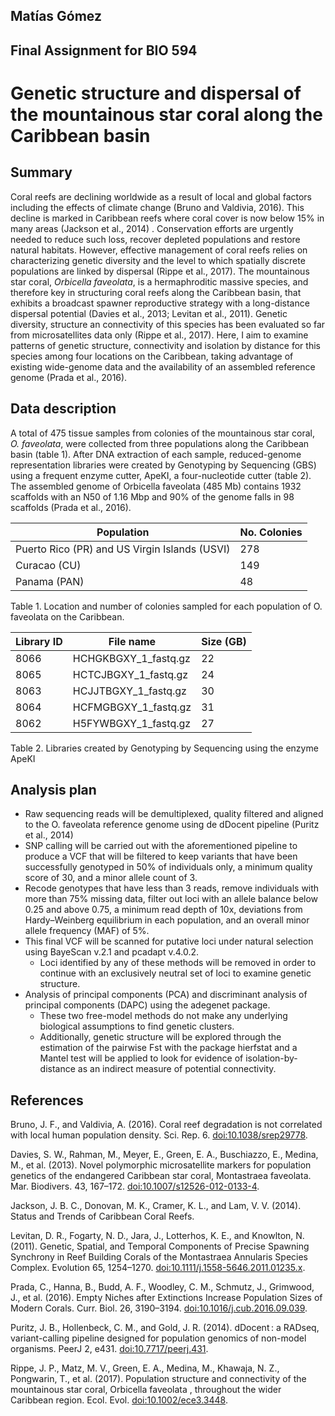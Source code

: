 Matías Gómez
------------

Final Assignment for BIO 594
----------------------------

Genetic structure and dispersal of the mountainous star coral along the Caribbean basin
=======================================================================================

Summary
-------

Coral reefs are declining worldwide as a result of local and global
factors including the effects of climate change (Bruno and Valdivia,
2016). This decline is marked in Caribbean reefs where coral cover is
now below 15% in many areas (Jackson et al., 2014) . Conservation
efforts are urgently needed to reduce such loss, recover depleted
populations and restore natural habitats. However, effective management
of coral reefs relies on characterizing genetic diversity and the level
to which spatially discrete populations are linked by dispersal (Rippe
et al., 2017). The mountainous star coral, *Orbicella faveolata*, is a
hermaphroditic massive species, and therefore key in structuring coral
reefs along the Caribbean basin, that exhibits a broadcast spawner
reproductive strategy with a long-distance dispersal potential (Davies
et al., 2013; Levitan et al., 2011). Genetic diversity, structure an
connectivity of this species has been evaluated so far from
microsatellites data only (Rippe et al., 2017). Here, I aim to examine
patterns of genetic structure, connectivity and isolation by distance
for this species among four locations on the Caribbean, taking advantage
of existing wide-genome data and the availability of an assembled
reference genome (Prada et al., 2016).

Data description
----------------

A total of 475 tissue samples from colonies of the mountainous star
coral, *O. faveolata*, were collected from three populations along the
Caribbean basin (table 1). After DNA extraction of each sample,
reduced-genome representation libraries were created by Genotyping by
Sequencing (GBS) using a frequent enzyme cutter, ApeKI, a
four-nucleotide cutter (table 2). The assembled genome of Orbicella
faveolata (485 Mb) contains 1932 scaffolds with an N50 of 1.16 Mbp and
90% of the genome falls in 98 scaffolds (Prada et al., 2016).

<table>
<thead>
<tr class="header">
<th>Population</th>
<th>No. Colonies</th>
</tr>
</thead>
<tbody>
<tr class="odd">
<td>Puerto Rico (PR) and US Virgin Islands (USVI)</td>
<td>278</td>
</tr>
<tr class="even">
<td>Curacao (CU)</td>
<td>149</td>
</tr>
<tr class="odd">
<td>Panama (PAN)</td>
<td>48</td>
</tr>
</tbody>
</table>

Table 1. Location and number of colonies sampled for each population of
O. faveolata on the Caribbean.

<table>
<thead>
<tr class="header">
<th>Library ID</th>
<th>File name</th>
<th>Size (GB)</th>
</tr>
</thead>
<tbody>
<tr class="odd">
<td>8066</td>
<td>HCHGKBGXY_1_fastq.gz</td>
<td>22</td>
</tr>
<tr class="even">
<td>8065</td>
<td>HCTCJBGXY_1_fastq.gz</td>
<td>24</td>
</tr>
<tr class="odd">
<td>8063</td>
<td>HCJJTBGXY_1_fastq.gz</td>
<td>30</td>
</tr>
<tr class="even">
<td>8064</td>
<td>HCFMGBGXY_1_fastq.gz</td>
<td>31</td>
</tr>
<tr class="odd">
<td>8062</td>
<td>H5FYWBGXY_1_fastq.gz</td>
<td>27</td>
</tr>
</tbody>
</table>

Table 2. Libraries created by Genotyping by Sequencing using the enzyme
ApeKI

Analysis plan
-------------

* Raw sequencing reads will be demultiplexed, quality filtered and aligned
to the O. faveolata reference genome using de dDocent pipeline (Puritz
et al., 2014)
* SNP calling will be carried out with the aforementioned pipeline to produce a VCF that will be filtered to keep
variants that have been successfully genotyped in 50% of individuals
only, a minimum quality score of 30, and a minor allele count of 3.
* Recode genotypes that have less than 3 reads, remove individuals with
more than 75% missing data, filter out loci with an allele balance below
0.25 and above 0.75, a minimum read depth of 10x, deviations from
Hardy–Weinberg equilibrium in each population, and an overall minor
allele frequency (MAF) of 5%. 
* This final VCF will be scanned for
putative loci under natural selection using BayeScan v.2.1 and pcadapt
v.4.0.2. 
  * Loci identified by any of these methods will be removed in
order to continue with an exclusively neutral set of loci to examine
genetic structure. 
* Analysis of principal components (PCA) and
discriminant analysis of principal components (DAPC) using the adegenet
package. 
  * These two free-model methods do not make any underlying
biological assumptions to find genetic clusters. 
  * Additionally, genetic
structure will be explored through the estimation of the pairwise Fst
with the package hierfstat and a Mantel test will be applied to look for
evidence of isolation-by-distance as an indirect measure of potential
connectivity.

References
----------

Bruno, J. F., and Valdivia, A. (2016). Coral reef degradation is not
correlated with local human population density. Sci. Rep. 6.
<doi:10.1038/srep29778>.

Davies, S. W., Rahman, M., Meyer, E., Green, E. A., Buschiazzo, E.,
Medina, M., et al. (2013). Novel polymorphic microsatellite markers for
population genetics of the endangered Caribbean star coral, Montastraea
faveolata. Mar. Biodivers. 43, 167–172. <doi:10.1007/s12526-012-0133-4>.

Jackson, J. B. C., Donovan, M. K., Cramer, K. L., and Lam, V. V. (2014).
Status and Trends of Caribbean Coral Reefs.

Levitan, D. R., Fogarty, N. D., Jara, J., Lotterhos, K. E., and
Knowlton, N. (2011). Genetic, Spatial, and Temporal Components of
Precise Spawning Synchrony in Reef Building Corals of the Montastraea
Annularis Species Complex. Evolution 65, 1254–1270.
<doi:10.1111/j.1558-5646.2011.01235.x>.

Prada, C., Hanna, B., Budd, A. F., Woodley, C. M., Schmutz, J.,
Grimwood, J., et al. (2016). Empty Niches after Extinctions Increase
Population Sizes of Modern Corals. Curr. Biol. 26, 3190–3194.
<doi:10.1016/j.cub.2016.09.039>.

Puritz, J. B., Hollenbeck, C. M., and Gold, J. R. (2014). dDocent : a
RADseq, variant-calling pipeline designed for population genomics of
non-model organisms. PeerJ 2, e431. <doi:10.7717/peerj.431>.

Rippe, J. P., Matz, M. V., Green, E. A., Medina, M., Khawaja, N. Z.,
Pongwarin, T., et al. (2017). Population structure and connectivity of
the mountainous star coral, Orbicella faveolata , throughout the wider
Caribbean region. Ecol. Evol. <doi:10.1002/ece3.3448>.
